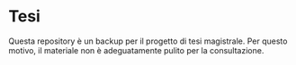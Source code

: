 # Tesi
Questa repository è un backup per il progetto di tesi magistrale. Per questo motivo, il materiale non è adeguatamente pulito per la consultazione.
